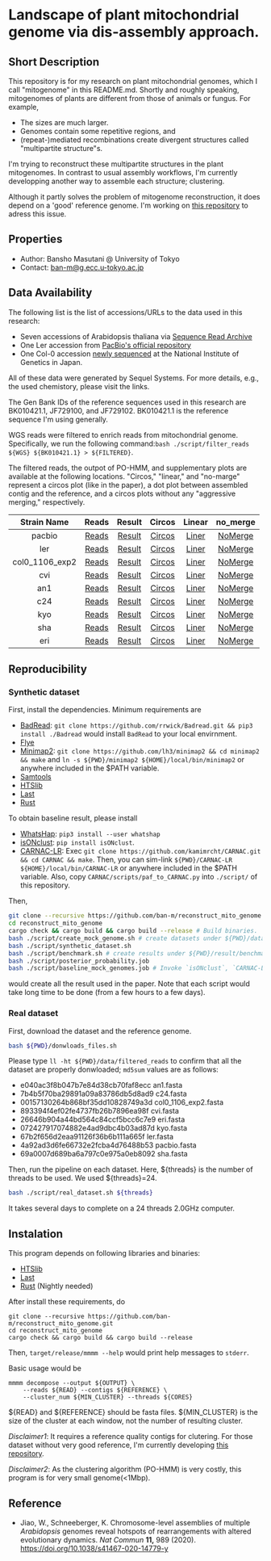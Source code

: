 # Landscape of plant mitochondrial genome via dis-assembly approach.



## Short Description

This repository is for my research on plant mitochondrial genomes, which I call "mitogenome" in this README.md. Shortly and roughly speaking, mitogenomes of plants are different from those of animals or fungus. For example, 

- The sizes are much larger.
- Genomes contain some repetitive regions, and
-  (repeat-)mediated recombinations create divergent structures called "multipartite structure"s.

I'm trying to reconstruct these multipartite structures in the plant mitogenomes. In contrast to usual assembly workflows, I'm currently developping another way to assemble each structure; clustering.

Although it partly solves the problem of mitogenome reconstruction, it does depend on a 'good' reference genome. I'm working on [this repository](https://github.com/ban-m/hla_haplotyper) to adress this issue.



## Properties

- Author: Bansho Masutani @ University of Tokyo
- Contact: ban-m@g.ecc.u-tokyo.ac.jp


## Data Availability

The following list is the list of accessions/URLs to the data used in this research:

- Seven accessions of Arabidopsis thaliana via [Sequence Read Archive]( https://www.ebi.ac.uk/ena/data/view/PRJEB31147)
- One Ler accession from [PacBio's official repository](https://downloads.pacbcloud.com/public/SequelData/ArabidopsisDemoData/)
- One Col-0 accession [newly sequenced](https://www.ncbi.nlm.nih.gov/sra/?term=DRR234977) at the National Institute of Genetics in Japan.

All of these data were generated by Sequel Systems. For more details, e.g., the used chemistory, please visit the links.

The Gen Bank IDs of the reference sequences used in this research are BK010421.1, JF729100, and JF729102. BK010421.1 is the reference sequence I'm using generally.


WGS reads were filtered to enrich reads from mitochondrial genome. Specifically, we run the following command:`bash ./script/filter_reads ${WGS} ${BK010421.1} > ${FILTERED}`.


The filtered reads, the outpot of PO-HMM, and supplementary plots are available at the following locations. "Circos," "linear," and "no-marge" represent a circos plot (like in the paper), a dot plot between assembled contig and the reference, and a circos plots without any "aggressive merging," respectively.

|Strain Name | Reads| Result | Circos | Linear | no_merge |
|:----------:|:----:|:------:|:------:|:------:|:--------:|
|pacbio|<a href = https://mlab.cb.k.u-tokyo.ac.jp/~ban-m/mitochondria_assembly/filtered_reads/pacbio.fasta download>Reads</a>|<a href = https://mlab.cb.k.u-tokyo.ac.jp/~ban-m/mitochondria_assembly/pacbio.tar.gz download>Result</a>|[Circos](https://mlab.cb.k.u-tokyo.ac.jp/~ban-m/mitochondria_assembly/viewer/pacbio/circos.html)|[Liner](https://mlab.cb.k.u-tokyo.ac.jp/~ban-m/mitochondria_assembly/viewer/pacbio/linear.html)|[NoMerge](https://mlab.cb.k.u-tokyo.ac.jp/~ban-m/mitochondria_assembly/viewer/pacbio/no_merge.html)|
|ler|<a href = https://mlab.cb.k.u-tokyo.ac.jp/~ban-m/mitochondria_assembly/filtered_reads/ler.fasta download>Reads</a>|<a href = https://mlab.cb.k.u-tokyo.ac.jp/~ban-m/mitochondria_assembly/ler.tar.gz download>Result</a>|[Circos](https://mlab.cb.k.u-tokyo.ac.jp/~ban-m/mitochondria_assembly/viewer/ler/circos.html)|[Liner](https://mlab.cb.k.u-tokyo.ac.jp/~ban-m/mitochondria_assembly/viewer/ler/linear.html)|[NoMerge](https://mlab.cb.k.u-tokyo.ac.jp/~ban-m/mitochondria_assembly/viewer/ler/no_merge.html)|
|col0_1106_exp2|<a href = https://mlab.cb.k.u-tokyo.ac.jp/~ban-m/mitochondria_assembly/filtered_reads/col0_1106_exp2.fasta download>Reads</a>|<a href = https://mlab.cb.k.u-tokyo.ac.jp/~ban-m/mitochondria_assembly/col0_1106_exp2.tar.gz download>Result</a>|[Circos](https://mlab.cb.k.u-tokyo.ac.jp/~ban-m/mitochondria_assembly/viewer/col0_1106_exp2/circos.html)|[Liner](https://mlab.cb.k.u-tokyo.ac.jp/~ban-m/mitochondria_assembly/viewer/col0_1106_exp2/linear.html)|[NoMerge](https://mlab.cb.k.u-tokyo.ac.jp/~ban-m/mitochondria_assembly/viewer/col0_1106_exp2/no_merge.html)|
|cvi|<a href = https://mlab.cb.k.u-tokyo.ac.jp/~ban-m/mitochondria_assembly/filtered_reads/cvi.fasta download>Reads</a>|<a href = https://mlab.cb.k.u-tokyo.ac.jp/~ban-m/mitochondria_assembly/cvi.tar.gz download>Result</a>|[Circos](https://mlab.cb.k.u-tokyo.ac.jp/~ban-m/mitochondria_assembly/viewer/cvi/circos.html)|[Liner](https://mlab.cb.k.u-tokyo.ac.jp/~ban-m/mitochondria_assembly/viewer/cvi/linear.html)|[NoMerge](https://mlab.cb.k.u-tokyo.ac.jp/~ban-m/mitochondria_assembly/viewer/cvi/no_merge.html)|
|an1|<a href = https://mlab.cb.k.u-tokyo.ac.jp/~ban-m/mitochondria_assembly/filtered_reads/an1.fasta download>Reads</a>|<a href = https://mlab.cb.k.u-tokyo.ac.jp/~ban-m/mitochondria_assembly/an1.tar.gz download>Result</a>|[Circos](https://mlab.cb.k.u-tokyo.ac.jp/~ban-m/mitochondria_assembly/viewer/an1/circos.html)|[Liner](https://mlab.cb.k.u-tokyo.ac.jp/~ban-m/mitochondria_assembly/viewer/an1/linear.html)|[NoMerge](https://mlab.cb.k.u-tokyo.ac.jp/~ban-m/mitochondria_assembly/viewer/an1/no_merge.html)|
|c24|<a href = https://mlab.cb.k.u-tokyo.ac.jp/~ban-m/mitochondria_assembly/filtered_reads/c24.fasta download>Reads</a>|<a href = https://mlab.cb.k.u-tokyo.ac.jp/~ban-m/mitochondria_assembly/c24.tar.gz download>Result</a>|[Circos](https://mlab.cb.k.u-tokyo.ac.jp/~ban-m/mitochondria_assembly/viewer/c24/circos.html)|[Liner](https://mlab.cb.k.u-tokyo.ac.jp/~ban-m/mitochondria_assembly/viewer/c24/linear.html)|[NoMerge](https://mlab.cb.k.u-tokyo.ac.jp/~ban-m/mitochondria_assembly/viewer/c24/no_merge.html)|
|kyo|<a href = https://mlab.cb.k.u-tokyo.ac.jp/~ban-m/mitochondria_assembly/filtered_reads/kyo.fasta download>Reads</a>|<a href = https://mlab.cb.k.u-tokyo.ac.jp/~ban-m/mitochondria_assembly/kyo.tar.gz download>Result</a>|[Circos](https://mlab.cb.k.u-tokyo.ac.jp/~ban-m/mitochondria_assembly/viewer/kyo/circos.html)|[Liner](https://mlab.cb.k.u-tokyo.ac.jp/~ban-m/mitochondria_assembly/viewer/kyo/linear.html)|[NoMerge](https://mlab.cb.k.u-tokyo.ac.jp/~ban-m/mitochondria_assembly/viewer/kyo/no_merge.html)|
|sha|<a href = https://mlab.cb.k.u-tokyo.ac.jp/~ban-m/mitochondria_assembly/filtered_reads/sha.fasta download>Reads</a>|<a href = https://mlab.cb.k.u-tokyo.ac.jp/~ban-m/mitochondria_assembly/sha.tar.gz download>Result</a>|[Circos](https://mlab.cb.k.u-tokyo.ac.jp/~ban-m/mitochondria_assembly/viewer/sha/circos.html)|[Liner](https://mlab.cb.k.u-tokyo.ac.jp/~ban-m/mitochondria_assembly/viewer/sha/linear.html)|[NoMerge](https://mlab.cb.k.u-tokyo.ac.jp/~ban-m/mitochondria_assembly/viewer/sha/no_merge.html)|
|eri|<a href = https://mlab.cb.k.u-tokyo.ac.jp/~ban-m/mitochondria_assembly/filtered_reads/eri.fasta download>Reads</a>|<a href = https://mlab.cb.k.u-tokyo.ac.jp/~ban-m/mitochondria_assembly/eri.tar.gz download>Result</a>|[Circos](https://mlab.cb.k.u-tokyo.ac.jp/~ban-m/mitochondria_assembly/viewer/eri/circos.html)|[Liner](https://mlab.cb.k.u-tokyo.ac.jp/~ban-m/mitochondria_assembly/viewer/eri/linear.html)|[NoMerge](https://mlab.cb.k.u-tokyo.ac.jp/~ban-m/mitochondria_assembly/viewer/eri/no_merge.html)|


## Reproducibility

### Synthetic dataset

First, install the dependencies. Minimum requirements are 

- [BadRead](https://github.com/rrwick/Badread): `git clone https://github.com/rrwick/Badread.git && pip3 install ./Badread` would install `BadRead` to your local envirnment.
- [Flye](https://github.com/fenderglass/Flye)
- [Minimap2](https://github.com/lh3/minimap2): `git clone https://github.com/lh3/minimap2 && cd minimap2 && make` and `ln -s ${PWD}/minimap2 ${HOME}/local/bin/minimap2` or anywhere included in the $PATH variable.
- [Samtools](https://github.com/samtools/samtools/releases/tag/1.10)
- [HTSlib](https://github.com/samtools/htslib/releases/tag/1.10.2)
- [Last](http://last.cbrc.jp/)
- [Rust](https://www.rust-lang.org/)


To obtain baseline result, please install

- [WhatsHap](https://github.com/whatshap/whatshap): `pip3 install --user whatshap`
- [isONclust](https://github.com/ksahlin/isONclust): `pip install isONclust`.
- [CARNAC-LR](https://github.com/kamimrcht/CARNAC-LR): Exec `git clone https://github.com/kamimrcht/CARNAC.git && cd CARNAC && make`. Then, you can sim-link `${PWD}/CARNAC-LR ${HOME}/local/bin/CARNAC-LR` or anywhere included in the $PATH variable. Also, copy `CARNAC/scripts/paf_to_CARNAC.py` into `./script/` of this repository.


Then, 
```bash
git clone --recursive https://github.com/ban-m/reconstruct_mito_genome.git
cd reconstruct_mito_genome
cargo check && cargo build && cargo build --release # Build binaries.
bash ./script/create_mock_genome.sh # create datasets under ${PWD}/data/synthetic_data/ by using `BadRead`
bash ./script/synthetic_dataset.sh
bash ./script/benchmark.sh # create results under ${PWD}/result/benchmark/
bash ./script/posterior_probability.job
bash ./script/baseline_mock_genomes.job # Invoke `isONclust`, `CARNAC-LR`, `WhatsHap`, and `Flye`
```
would create all the result used in the paper. Note that each script would take long time to be done (from a few hours to a few days).


### Real dataset

First, download the dataset and the reference genome.
```bash
bash ${PWD}/donwloads_files.sh
```

Please type `ll -ht ${PWD}/data/filtered_reads` to confirm that all the dataset are properly donwloaded; `md5sum` values are as follows:

- e040ac3f8b047b7e84d38cb70faf8ecc  an1.fasta
- 7b4b5f70ba29891a09a83786db5d8ad9  c24.fasta
- 00157130264b868bf35dd10828749a3d  col0_1106_exp2.fasta
- 893394f4ef02fe4737fb26b7896ea98f  cvi.fasta
- 26646b904a44bd564c84ccf5bcc6c7e9  eri.fasta
- 072427917074882e4ad9dbc4b03ad87d  kyo.fasta
- 67b2f656d2eaa91126f36b6b111a665f  ler.fasta
- 4a92ad3d6fe66732e2fcba4d76488b53  pacbio.fasta
- 69a0007d689ba6a797c0e975a0eb8092  sha.fasta

Then, run the pipeline on each dataset. Here, ${threads} is the number of threads to be used. We used ${threads}=24.

```bash
bash ./script/real_dataset.sh ${threads}
```
It takes several days to complete on a 24 threads 2.0GHz computer.

## Instalation

This program depends on following libraries and binaries:

- [HTSlib](https://github.com/samtools/htslib/releases/tag/1.10.2)
- [Last](http://last.cbrc.jp/)
- [Rust](https://www.rust-lang.org/) (Nightly needed)

After install these requirements, do

```bath
git clone --recursive https://github.com/ban-m/reconstruct_mito_genome.git
cd reconstruct_mito_genome
cargo check && cargo build && cargo build --release
```

Then, `target/release/mmmm --help` would print help messages to `stderr`.

Basic usage would be

```
mmmm decompose --output ${OUTPUT} \
    --reads ${READ} --contigs ${REFERENCE} \
    --cluster_num ${MIN_CLUSTER} --threads ${CORES}
```
${READ} and ${REFERENCE} should be fasta files. ${MIN_CLUSTER} is the size of the cluster at each window, not the number of resulting cluster.

*Disclaimer1*: It requires a reference quality contigs for clutering. For those dataset without very good reference, I'm currently developing 
[this repository](https://github.com/ban-m/hla_haplotyper).

*Disclaimer2*: As the clustering algorithm (PO-HMM) is very costly, this program is for very small genome(<1Mbp). 


## Reference

- Jiao, W., Schneeberger, K. Chromosome-level assemblies of multiple *Arabidopsis* genomes reveal hotspots of rearrangements with altered evolutionary dynamics.
  *Nat Commun* **11,** 989 (2020). https://doi.org/10.1038/s41467-020-14779-y

